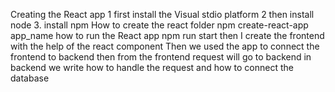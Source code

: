 Creating the React app 
1 first install the Visual stdio platform
2 then install node 
3. install npm 
How to create the react folder 
npm create-react-app app_name
how to run the React app
npm run start
then I create the frontend with the help of the react component 
Then we used the app to connect the frontend to backend 
then from the frontend request will go to backend 
in backend we write how to handle the request 
and how to connect the database 

